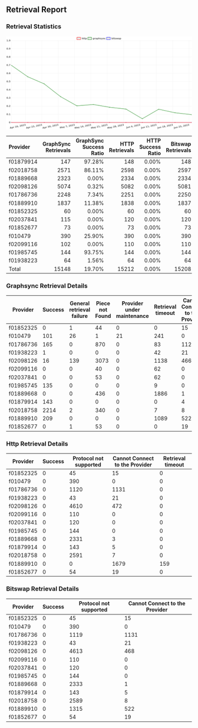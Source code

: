 ## Retrieval Report
### Retrieval Statistics
<img src="https://raw.githubusercontent.com/data-preservation-programs/filplus-checker-assets/main/filecoin-project/filecoin-plus-large-datasets/issues/923/1687997333945.png"/>

| Provider  | GraphSync Retrievals | GraphSync Success Ratio | HTTP Retrievals | HTTP Success Ratio | Bitswap Retrievals | Bitswap Success Ratio |
| :-------- | -------------------: | ----------------------: | --------------: | -----------------: | -----------------: | --------------------: |
| f01879914 |                  147 |                  97.28% |             148 |              0.00% |                148 |                 0.00% |
| f02018758 |                 2571 |                  86.11% |            2598 |              0.00% |               2597 |                 0.00% |
| f01889668 |                 2323 |                   0.00% |            2334 |              0.00% |               2334 |                 0.00% |
| f02098126 |                 5074 |                   0.32% |            5082 |              0.00% |               5081 |                 0.00% |
| f01786736 |                 2248 |                   7.34% |            2251 |              0.00% |               2250 |                 0.00% |
| f01889910 |                 1837 |                  11.38% |            1838 |              0.00% |               1837 |                 0.00% |
| f01852325 |                   60 |                   0.00% |              60 |              0.00% |                 60 |                 0.00% |
| f02037841 |                  115 |                   0.00% |             120 |              0.00% |                120 |                 0.00% |
| f01852677 |                   73 |                   0.00% |              73 |              0.00% |                 73 |                 0.00% |
| f010479   |                  390 |                  25.90% |             390 |              0.00% |                390 |                 0.00% |
| f02099116 |                  102 |                   0.00% |             110 |              0.00% |                110 |                 0.00% |
| f01985745 |                  144 |                  93.75% |             144 |              0.00% |                144 |                 0.00% |
| f01938223 |                   64 |                   1.56% |              64 |              0.00% |                 64 |                 0.00% |
| Total     |                15148 |                  19.70% |           15212 |              0.00% |              15208 |                 0.00% |

### Graphsync Retrieval Details
| Provider  | Success | General retrieval failure | Piece not Found | Provider under maintenance | Retrieval timeout | Cannot Connect to the Provider | Unconfirmed block transfer | Retrieval rejected |
| --------- | ------- | ------------------------- | --------------- | -------------------------- | ----------------- | ------------------------------ | -------------------------- | ------------------ |
| f01852325 | 0       | 1                         | 44              | 0                          | 0                 | 15                             | 0                          | 0                  |
| f010479   | 101     | 26                        | 1               | 21                         | 241               | 0                              | 0                          | 0                  |
| f01786736 | 165     | 0                         | 870             | 0                          | 83                | 1129                           | 1                          | 0                  |
| f01938223 | 1       | 0                         | 0               | 0                          | 42                | 21                             | 0                          | 0                  |
| f02098126 | 16      | 139                       | 3073            | 0                          | 1138              | 466                            | 242                        | 0                  |
| f02099116 | 0       | 0                         | 40              | 0                          | 62                | 0                              | 0                          | 0                  |
| f02037841 | 0       | 0                         | 53              | 0                          | 62                | 0                              | 0                          | 0                  |
| f01985745 | 135     | 0                         | 0               | 0                          | 9                 | 0                              | 0                          | 0                  |
| f01889668 | 0       | 0                         | 436             | 0                          | 1886              | 1                              | 0                          | 0                  |
| f01879914 | 143     | 0                         | 0               | 0                          | 0                 | 4                              | 0                          | 0                  |
| f02018758 | 2214    | 2                         | 340             | 0                          | 7                 | 8                              | 0                          | 0                  |
| f01889910 | 209     | 0                         | 0               | 0                          | 1089              | 522                            | 0                          | 17                 |
| f01852677 | 0       | 1                         | 53              | 0                          | 0                 | 19                             | 0                          | 0                  |

### Http Retrieval Details
| Provider  | Success | Protocol not supported | Cannot Connect to the Provider | Retrieval timeout |
| --------- | ------- | ---------------------- | ------------------------------ | ----------------- |
| f01852325 | 0       | 45                     | 15                             | 0                 |
| f010479   | 0       | 390                    | 0                              | 0                 |
| f01786736 | 0       | 1120                   | 1131                           | 0                 |
| f01938223 | 0       | 43                     | 21                             | 0                 |
| f02098126 | 0       | 4610                   | 472                            | 0                 |
| f02099116 | 0       | 110                    | 0                              | 0                 |
| f02037841 | 0       | 120                    | 0                              | 0                 |
| f01985745 | 0       | 144                    | 0                              | 0                 |
| f01889668 | 0       | 2331                   | 3                              | 0                 |
| f01879914 | 0       | 143                    | 5                              | 0                 |
| f02018758 | 0       | 2591                   | 7                              | 0                 |
| f01889910 | 0       | 0                      | 1679                           | 159               |
| f01852677 | 0       | 54                     | 19                             | 0                 |

### Bitswap Retrieval Details
| Provider  | Success | Protocol not supported | Cannot Connect to the Provider |
| --------- | ------- | ---------------------- | ------------------------------ |
| f01852325 | 0       | 45                     | 15                             |
| f010479   | 0       | 390                    | 0                              |
| f01786736 | 0       | 1119                   | 1131                           |
| f01938223 | 0       | 43                     | 21                             |
| f02098126 | 0       | 4613                   | 468                            |
| f02099116 | 0       | 110                    | 0                              |
| f02037841 | 0       | 120                    | 0                              |
| f01985745 | 0       | 144                    | 0                              |
| f01889668 | 0       | 2333                   | 1                              |
| f01879914 | 0       | 143                    | 5                              |
| f02018758 | 0       | 2589                   | 8                              |
| f01889910 | 0       | 1315                   | 522                            |
| f01852677 | 0       | 54                     | 19                             |
